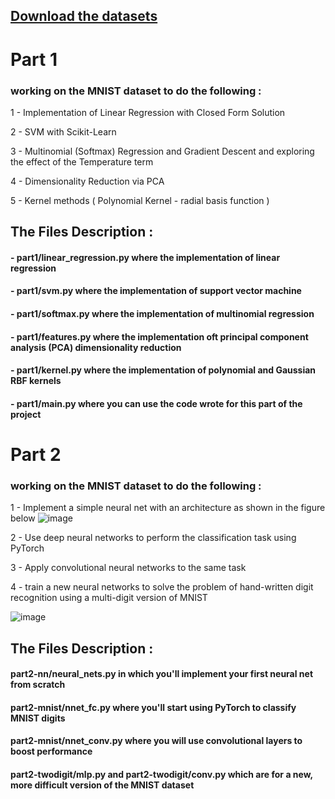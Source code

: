 ## [Download the datasets](https://drive.google.com/drive/folders/1-nY2PHAgTjCId_nfeeG3989IEXVwyEPU?usp=sharing)


# Part 1

### working on the MNIST dataset to do the following :

1 - Implementation of Linear Regression with Closed Form Solution

2 - SVM with Scikit-Learn

3 - Multinomial (Softmax) Regression and Gradient Descent and exploring the effect of the Temperature term

4 - Dimensionality Reduction via PCA

5 - Kernel methods ( Polynomial Kernel - radial basis function )


## The Files Description :

#### - part1/linear_regression.py where the implementation of linear regression

#### - part1/svm.py where the implementation of support vector machine

#### - part1/softmax.py where the implementation of multinomial regression

#### - part1/features.py where the implementation oft principal component analysis (PCA) dimensionality reduction

#### - part1/kernel.py where the implementation of polynomial and Gaussian RBF kernels

#### - part1/main.py where you can use the code wrote for this part of the project


# Part 2

### working on the MNIST dataset to do the following :

1 - Implement a simple neural net with an architecture as shown in the figure below
![image](https://user-images.githubusercontent.com/37241010/179427746-231d3401-1be3-43aa-8a1c-8c6e81edc269.png)

2 - Use deep neural networks to perform the classification task using PyTorch 

3 - Apply convolutional neural networks to the same task

4 - train a new neural networks to solve the problem of hand-written digit recognition using a multi-digit version of MNIST

![image](https://user-images.githubusercontent.com/37241010/179427873-86919be5-d5ff-41b9-9b49-d95eed3c444c.png)

## The Files Description :

#### part2-nn/neural_nets.py in which you'll implement your first neural net from scratch

#### part2-mnist/nnet_fc.py where you'll start using PyTorch to classify MNIST digits

#### part2-mnist/nnet_conv.py where you will use convolutional layers to boost performance

#### part2-twodigit/mlp.py and part2-twodigit/conv.py which are for a new, more difficult version of the MNIST dataset
